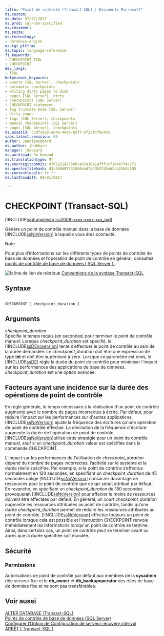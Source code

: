 ```yaml
---
title: "Point de contrôle (Transact-SQL) | Documents Microsoft"
ms.custom: 
ms.date: 07/27/2017
ms.prod: sql-non-specified
ms.reviewer: 
ms.suite: 
ms.technology:
- database-engine
ms.tgt_pltfrm: 
ms.topic: language-reference
f1_keywords:
- CHECKPOINT_TSQL
- CHECKPOINT
dev_langs:
- TSQL
helpviewer_keywords:
- events [SQL Server], checkpoints
- automatic checkpoints
- writing dirty pages to disk
- pages [SQL Server], dirty
- checkpoints [SQL Server]
- CHECKPOINT statement
- log truncate mode [SQL Server]
- dirty pages
- logs [SQL Server], checkpoints
- manual checkpoints [SQL Server]
- pages [SQL Server], checkpoints
ms.assetid: ccdfc689-ad4e-44c0-83f7-0f2cfcfb6406
caps.latest.revision: 59
author: JennieHubbard
ms.author: jhubbard
manager: jhubbard
ms.workload: On Demand
ms.translationtype: MT
ms.sourcegitcommit: 876522142756bca05416a1afff3cf10467f4c7f1
ms.openlocfilehash: d3c0dd607231880ebd7a43b3740eb2cb22b9c195
ms.contentlocale: fr-fr
ms.lasthandoff: 09/01/2017

---
```

# <a name="checkpoint-transact-sql"></a>CHECKPOINT (Transact-SQL)
[!INCLUDE[tsql-appliesto-ss2008-xxxx-xxxx-xxx_md](../../includes/tsql-appliesto-ss2008-xxxx-xxxx-xxx-md.md)]

  Génère un point de contrôle manuel dans la base de données [!INCLUDE[ssNoVersion](../../includes/ssnoversion-md.md)] à laquelle vous êtes connecté.  
  
> [!NOTE]  
>  Pour plus d’informations sur les différents types de points de contrôle de base de données et l’opération de point de contrôle en général, consultez [points de contrôle de base de données &#40; SQL Server &#41; ](../../relational-databases/logs/database-checkpoints-sql-server.md).  
  
 ![Icône de lien de rubrique](../../database-engine/configure-windows/media/topic-link.gif "Icône lien de rubrique") [Conventions de la syntaxe Transact-SQL](../../t-sql/language-elements/transact-sql-syntax-conventions-transact-sql.md)  
  
## <a name="syntax"></a>Syntaxe  
  
```  
  
CHECKPOINT [ checkpoint_duration ]  
```  
  
## <a name="arguments"></a>Arguments  
 *checkpoint_duration*  
 Spécifie le temps requis (en secondes) pour terminer le point de contrôle manuel. Lorsque *checkpoint_duration* est spécifié, le [!INCLUDE[ssDEnoversion](../../includes/ssdenoversion-md.md)] tente d’effectuer le point de contrôle au sein de la durée demandée. Le *checkpoint_duration* doit être une expression de type **int** et doit être supérieure à zéro. Lorsque ce paramètre est omis, le [!INCLUDE[ssDE](../../includes/ssde-md.md)] règle la durée du point de contrôle pour minimiser l'impact sur les performances des applications de base de données. *checkpoint_duration* est une option avancée.  
  
## <a name="factors-affecting-the-duration-of-checkpoint-operations"></a>Facteurs ayant une incidence sur la durée des opérations de point de contrôle  
 En règle générale, le temps nécessaire à la réalisation d'un point de contrôle augmente avec le nombre de pages incorrectes à écrire. Par défaut, pour réduire l'impact sur les performances sur d'autres applications, [!INCLUDE[ssNoVersion](../../includes/ssnoversion-md.md)] ajuste la fréquence des écritures qu'une opération de point de contrôle effectue. La diminution de la fréquence d'écriture augmente la durée de l'opération de point de contrôle. [!INCLUDE[ssNoVersion](../../includes/ssnoversion-md.md)]utilise cette stratégie pour un point de contrôle manuel, sauf si un *checkpoint_duration* valeur est spécifiée dans la commande CHECKPOINT.  
  
 L’impact sur les performances de l’utilisation de *checkpoint_duration* dépend du nombre de pages incorrectes, l’activité sur le système et la durée réelle spécifiée. Par exemple, si le point de contrôle s’effectue normalement en 120 secondes, en spécifiant un *checkpoint_duration* de 45 secondes oblige [!INCLUDE[ssNoVersion](../../includes/ssnoversion-md.md)] consacrer davantage de ressources pour le point de contrôle que ce qui serait attribué par défaut. En revanche, en spécifiant un *checkpoint_duration* de 180 secondes provoquerait [!INCLUDE[ssNoVersion](../../includes/ssnoversion-md.md)] pour affecter le moins de ressources doivent être affectées par défaut. En général, un court *checkpoint_duration* augmente les ressources attribuées au point de contrôle, tandis qu’une durée *checkpoint_duration* permet de réduire les ressources attribuées au point de contrôle. [!INCLUDE[ssNoVersion](../../includes/ssnoversion-md.md)] effectue toujours un point de contrôle lorsque cela est possible et l'instruction CHECKPOINT renvoie immédiatement les informations lorsqu'un point de contrôle se termine. Ainsi, dans certains cas, un point de contrôle peut se terminer avant ou après que la durée spécifiée soit écoulée.  
  
##  <a name="Security"></a> Sécurité  
  
### <a name="permissions"></a>Permissions  
 Autorisations de point de contrôle par défaut aux membres de la **sysadmin** rôle serveur fixe et le **db_owner** et **db_backupoperator** des rôles de base de données fixe et ne sont pas transférables.  
  
## <a name="see-also"></a>Voir aussi  
 [ALTER DATABASE &#40;Transact-SQL&#41;](../../t-sql/statements/alter-database-transact-sql.md)   
 [Points de contrôle de base de données &#40;SQL Server&#41;](../../relational-databases/logs/database-checkpoints-sql-server.md)   
 [Configurer l’Option de Configuration de serveur recovery interval](../../database-engine/configure-windows/configure-the-recovery-interval-server-configuration-option.md)   
 [ARRÊT &#40; Transact-SQL &#41;](../../t-sql/language-elements/shutdown-transact-sql.md)  
  
  

